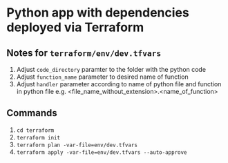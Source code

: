 # Python app with dependencies deployed via Terraform

## Notes for `terraform/env/dev.tfvars`
1. Adjust `code_directory` paramter to the folder with the python code
2. Adjust `function_name` parameter to desired name of function
3. Adjust `handler` parameter according to name of python file and function in python file e.g. <file_name_without_extension>.<name_of_function>


## Commands
1. `cd terraform`
2. `terraform init`
3. `terraform plan -var-file=env/dev.tfvars`
4. `terraform apply -var-file=env/dev.tfvars --auto-approve`